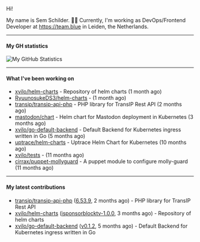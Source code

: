 Hi!

My name is Sem Schilder. 👋🏻 Currently, I'm working as DevOps/Frontend Developer at https://team.blue in Leiden, the Netherlands.

---

#### My GH statistics

![My GitHub Statistics](https://github-readme-stats.vercel.app/api?username=xvilo&show_icons=true&count_private=true&hide_title=true)

---

#### What I've been working on

- [xvilo/helm-charts](https://github.com/xvilo/helm-charts) - Repository of helm charts (1 month ago)
- [RyuunosukeDS3/helm-charts](https://github.com/RyuunosukeDS3/helm-charts) -  (1 month ago)
- [transip/transip-api-php](https://github.com/transip/transip-api-php) - PHP library for TransIP Rest API (2 months ago)
- [mastodon/chart](https://github.com/mastodon/chart) - Helm chart for Mastodon deployment in Kubernetes (3 months ago)
- [xvilo/go-default-backend](https://github.com/xvilo/go-default-backend) - Default Backend for Kubernetes ingress written in Go (5 months ago)
- [uptrace/helm-charts](https://github.com/uptrace/helm-charts) - Uptrace Helm Chart for Kubernetes (10 months ago)
- [xvilo/tests](https://github.com/xvilo/tests) -  (11 months ago)
- [cirrax/puppet-mollyguard](https://github.com/cirrax/puppet-mollyguard) - A puppet module to configure molly-guard (11 months ago)

---

#### My latest contributions

- [transip/transip-api-php](https://github.com/transip/transip-api-php) ([6.53.9](https://github.com/transip/transip-api-php/releases/tag/6.53.9), 2 months ago) - PHP library for TransIP Rest API
- [xvilo/helm-charts](https://github.com/xvilo/helm-charts) ([isponsorblocktv-1.0.0](https://github.com/xvilo/helm-charts/releases/tag/isponsorblocktv-1.0.0), 3 months ago) - Repository of helm charts
- [xvilo/go-default-backend](https://github.com/xvilo/go-default-backend) ([v0.1.2](https://github.com/xvilo/go-default-backend/releases/tag/v0.1.2), 5 months ago) - Default Backend for Kubernetes ingress written in Go

